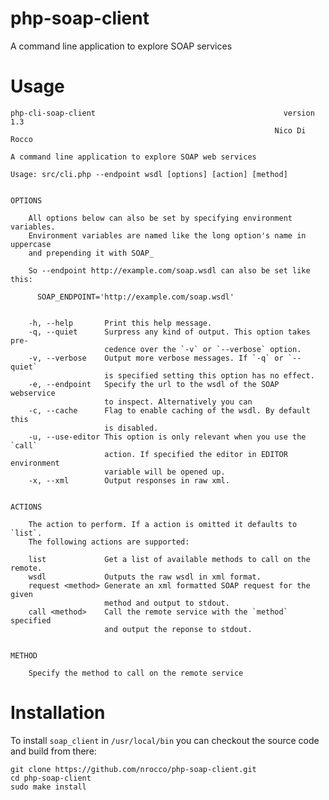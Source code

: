 php-soap-client
===============

A command line application to explore SOAP services


Usage
=====

    php-cli-soap-client                                          version 1.3
                                                               Nico Di Rocco

    A command line application to explore SOAP web services

    Usage: src/cli.php --endpoint wsdl [options] [action] [method]


    OPTIONS

        All options below can also be set by specifying environment variables.
        Environment variables are named like the long option's name in uppercase
        and prepending it with SOAP_

        So --endpoint http://example.com/soap.wsdl can also be set like this:

          SOAP_ENDPOINT='http://example.com/soap.wsdl'


        -h, --help       Print this help message.
        -q, --quiet      Surpress any kind of output. This option takes pre-
                         cedence over the `-v` or `--verbose` option.
        -v, --verbose    Output more verbose messages. If `-q` or `--quiet`
                         is specified setting this option has no effect.
        -e, --endpoint   Specify the url to the wsdl of the SOAP webservice
                         to inspect. Alternatively you can
        -c, --cache      Flag to enable caching of the wsdl. By default this
                         is disabled.
        -u, --use-editor This option is only relevant when you use the `call`
                         action. If specified the editor in EDITOR environment
                         variable will be opened up.
        -x, --xml        Output responses in raw xml.


    ACTIONS

        The action to perform. If a action is omitted it defaults to `list`.
        The following actions are supported:

        list             Get a list of available methods to call on the remote.
        wsdl             Outputs the raw wsdl in xml format.
        request <method> Generate an xml formatted SOAP request for the given
                         method and output to stdout.
        call <method>    Call the remote service with the `method` specified
                         and output the reponse to stdout.


    METHOD

        Specify the method to call on the remote service


Installation
============

To install `soap_client` in `/usr/local/bin` you can checkout the source code and build from there:

    git clone https://github.com/nrocco/php-soap-client.git
    cd php-soap-client
    sudo make install
